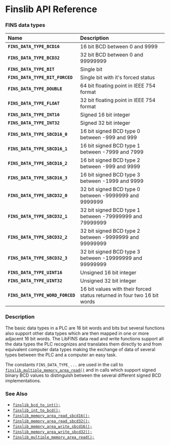 # Finslib API Reference

### FINS data types

|Name|Description|
|:---|:---|
|**`FINS_DATA_TYPE_BCD16`**|16 bit BCD between 0 and 9999|
|**`FINS_DATA_TYPE_BCD32`**|32 bit BCD between 0 and 99999999|
|**`FINS_DATA_TYPE_BIT`**|Single bit|
|**`FINS_DATA_TYPE_BIT_FORCED`**|Single bit with it's forced status|
|**`FINS_DATA_TYPE_DOUBLE`**|64 bit floating point in IEEE 754 format|
|**`FINS_DATA_TYPE_FLOAT`**|32 bit floating point in IEEE 754 format|
|**`FINS_DATA_TYPE_INT16`**|Signed 16 bit integer|
|**`FINS_DATA_TYPE_INT32`**|Signed 32 bit integer|
|**`FINS_DATA_TYPE_SBCD16_0`**|16 bit signed BCD type 0 between -999 and 999|
|**`FINS_DATA_TYPE_SBCD16_1`**|16 bit signed BCD type 1 between -7999 and 7999|
|**`FINS_DATA_TYPE_SBCD16_2`**|16 bit signed BCD type 2 between -999 and 9999|
|**`FINS_DATA_TYPE_SBCD16_3`**|16 bit signed BCD type 3 between -1999 and 9999|
|**`FINS_DATA_TYPE_SBCD32_0`**|32 bit signed BCD type 0 between -9999999 and 9999999|
|**`FINS_DATA_TYPE_SBCD32_1`**|32 bit signed BCD type 1 between -79999999 and 79999999|
|**`FINS_DATA_TYPE_SBCD32_2`**|32 bit signed BCD type 2 between -9999999 and 99999999|
|**`FINS_DATA_TYPE_SBCD32_3`**|32 bit signed BCD type 3 between -19999999 and 99999999|
|**`FINS_DATA_TYPE_UINT16`**|Unsigned 16 bit integer|
|**`FINS_DATA_TYPE_UINT32`**|Unsigned 32 bit integer|
|**`FINS_DATA_TYPE_WORD_FORCED`**|16 bit values with their forced status returned in four two 16 bit words|

### Description

The basic data types in a PLC are 16 bit words and bits but several functions also support other data types which are then mapped in one or more adjacent 16 bit words. The LibFINS data read and write functions support all the data types the PLC recognizes and translates them directly to and from equivalent computer data types making the exchange of data of several types between the PLC and a computer an easy task.

The constants `FINS_DATA_TYPE_...` are used in the call to [`finslib_multiple_memory_area_read()`](finslib_multiple_memory_area_read.md) and in calls which support signed binary BCD values to distinguish between the several different signed BCD implementations.

### See Also

* [`finslib_bcd_to_int();`](finslib_bcd_to_int.md)
* [`finslib_int_to_bcd();`](finslib_int_to_bcd.md)
* [`finslib_memory_area_read_sbcd16();`](finslib_memory_area_read_sbcd16.md)
* [`finslib_memory_area_read_sbcd32();`](finslib_memory_area_read_sbcd32.md)
* [`finslib_memory_area_write_sbcd16();`](finslib_memory_area_write_sbcd16.md)
* [`finslib_memory_area_write_sbcd32();`](finslib_memory_area_write_sbcd32.md)
* [`finslib_multiple_memory_area_read();`](finslib_multiple_memory_area_read.md)
